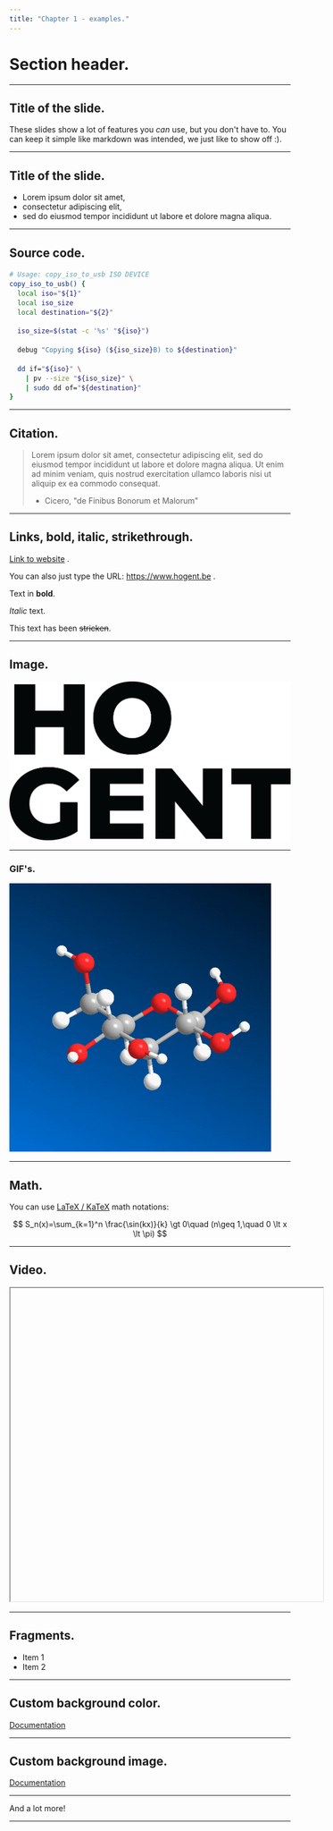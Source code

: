 ```yaml
---
title: "Chapter 1 - examples."
---
```


# Section header.

---

## Title of the slide.

These slides show a lot of features you *can* use, but you don't have to. You can keep it simple like markdown was intended, we just like to show off :).

---

## Title of the slide.

-   Lorem ipsum dolor sit amet,
-   consectetur adipiscing elit,
-   sed do eiusmod tempor incididunt ut labore et dolore magna aliqua.

---

## Source code.

```bash
# Usage: copy_iso_to_usb ISO DEVICE
copy_iso_to_usb() {
  local iso="${1}"
  local iso_size
  local destination="${2}"

  iso_size=$(stat -c '%s' "${iso}")

  debug "Copying ${iso} (${iso_size}B) to ${destination}"

  dd if="${iso}" \
    | pv --size "${iso_size}" \
    | sudo dd of="${destination}"
}
```

---

## Citation.

> Lorem ipsum dolor sit amet, consectetur adipiscing elit, sed do eiusmod tempor incididunt ut labore et dolore magna aliqua. Ut enim ad minim veniam, quis nostrud exercitation ullamco laboris nisi ut aliquip ex ea commodo consequat.
>
> -   Cicero, "de Finibus Bonorum et Malorum"

---

## Links, bold, italic, strikethrough.

[Link to website](https://www.hogent.be) .

You can also just type the URL: https://www.hogent.be .

Text in **bold**.

_Italic_ text.

This text has been ~~stricken~~.

---

## Image.

![HOGENT logo](./img/HOGENT.png)

---

### GIF's.

![Rotating molecule](./img/molecule.gif)

---

## Math.

You can use [LaTeX / KaTeX](https://katex.org/) math notations:

$$
S_n(x)=\sum_{k=1}^n \frac{\sin(kx)}{k} \gt 0\quad (n\geq 1,\quad 0 \lt x \lt \pi)
$$

---

## Video.

<iframe  width="560" height="560" data-src="https://www.youtube.com/embed/sGF6bOi1NfA" allowfullscreen></iframe>

---

## Fragments.

-   Item 1 <!-- .element: class="fragment" data-fragment-index="2" -->
-   Item 2 <!-- .element: class="fragment" data-fragment-index="1" -->

---

<!-- .slide: data-background="green" -->

## Custom background color.

[Documentation](https://revealjs.com/backgrounds/)

---

<!-- .slide: data-background-image="./img/matrix-code.jpg" -->

## Custom background image.

[Documentation](https://revealjs.com/backgrounds/)

---

And a lot more!

---
